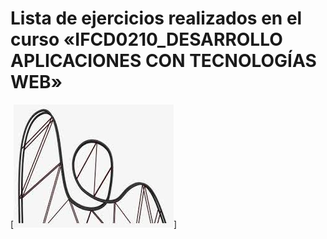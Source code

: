 # Lista de ejercicios realizados en el curso «IFCD0210_DESARROLLO APLICACIONES CON TECNOLOGÍAS WEB»
[![estructura de carpetas](./_assets/rollercoaster.jpeg "Roller Coaster")]